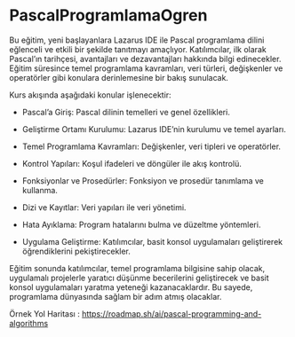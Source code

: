 # PascalProgramlamaOgren

Bu eğitim, yeni başlayanlara Lazarus IDE ile Pascal programlama dilini eğlenceli ve etkili bir şekilde tanıtmayı amaçlıyor. 
Katılımcılar, ilk olarak Pascal’ın tarihçesi, avantajları ve dezavantajları hakkında bilgi edinecekler.
Eğitim süresince temel programlama kavramları, veri türleri, değişkenler ve operatörler gibi konulara derinlemesine bir bakış sunulacak.

Kurs akışında aşağıdaki konular işlenecektir:

- Pascal’a Giriş:
Pascal dilinin temelleri ve genel özellikleri.

- Geliştirme Ortamı Kurulumu: 
Lazarus IDE’nin kurulumu ve temel ayarları.

- Temel Programlama Kavramları:
Değişkenler, veri tipleri ve operatörler.

- Kontrol Yapıları: 
Koşul ifadeleri ve döngüler ile akış kontrolü.

- Fonksiyonlar ve Prosedürler:
Fonksiyon ve prosedür tanımlama ve kullanma.

- Dizi ve Kayıtlar: 
Veri yapıları ile veri yönetimi.

- Hata Ayıklama:
Program hatalarını bulma ve düzeltme yöntemleri.

- Uygulama Geliştirme: 
Katılımcılar, basit konsol uygulamaları geliştirerek öğrendiklerini pekiştirecekler.

Eğitim sonunda katılımcılar,
temel programlama bilgisine sahip olacak, uygulamalı projelerle yaratıcı düşünme becerilerini 
geliştirecek ve basit konsol uygulamaları yaratma yeteneği kazanacaklardır. Bu sayede, programlama dünyasında sağlam bir adım atmış olacaklar.

Örnek Yol Haritası : https://roadmap.sh/ai/pascal-programming-and-algorithms
